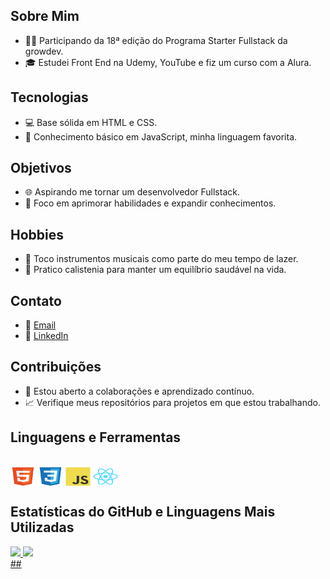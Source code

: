 ## Sobre Mim
- 👩‍💻 Participando da 18ª edição do Programa Starter Fullstack da growdev.
- 🎓 Estudei Front End na Udemy, YouTube e fiz um curso com a Alura.

## Tecnologias
- 💻 Base sólida em HTML e CSS.
- 🚀 Conhecimento básico em JavaScript, minha linguagem favorita.

## Objetivos
- 🌐 Aspirando me tornar um desenvolvedor Fullstack.
- 🎯 Foco em aprimorar habilidades e expandir conhecimentos.

## Hobbies
- 🎵 Toco instrumentos musicais como parte do meu tempo de lazer.
- 💪 Pratico calistenia para manter um equilíbrio saudável na vida.

## Contato
- 📧 [Email](mailto:mateuscamargodasilva2@gmail.com)
- 🔗 [LinkedIn](https://www.linkedin.com/in/mateus-camargo-da-silva-2b8610215/)

## Contribuições
- 🤝 Estou aberto a colaborações e aprendizado contínuo.
- 📈 Verifique meus repositórios para projetos em que estou trabalhando.

## Linguagens e Ferramentas
<div style="display: inline_block"><br>
 <img align="center" alt="Math-HTML" height="30" width="40" src="https://raw.githubusercontent.com/devicons/devicon/master/icons/html5/html5-original.svg">
  <img align="center" alt="Math-CSS" height="30" width="40" src="https://raw.githubusercontent.com/devicons/devicon/master/icons/css3/css3-original.svg">
  <img align="center" alt="Math-CSS" height="30" width="40" src="https://raw.githubusercontent.com/devicons/devicon/master/icons/javascript/javascript-original.svg">
    <img align="center" alt="Math-CSS" height="30" width="40" src="https://raw.githubusercontent.com/devicons/devicon/master/icons/react/react-original.svg">
</div>

## Estatísticas do GitHub e Linguagens Mais Utilizadas
<div>
  <a href="https://github.com/MateusCamargoS-1">
  <img height="180em" src="https://github-readme-stats.vercel.app/api?username=MateusCamargoS-1&show_icons=true&theme=dark&include_all_commits=true&count_private=true"/>
<img height="180em" src="https://github-readme-stats.vercel.app/api/top-langs/?username=MateusCamargoS-1&layout=compact&langs_count=16&theme=dark"/>
</div>
##


